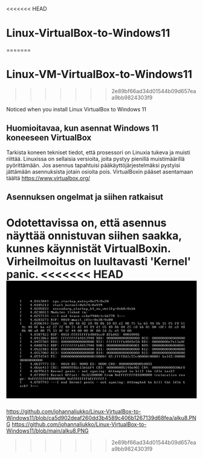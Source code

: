 <<<<<<< HEAD
# Linux-VirtualBox-to-Windows11
=======
# Linux-VM-VirtualBox-to-Windows11
>>>>>>> 2e89bf66ad34d01544b09d657eaa9bb9824303f9

Noticed when you install Linux VirtualBox to Windows 11

## Huomioitavaa, kun asennat Windows 11 koneeseen VirtualBox

Tarkista koneen tekniset tiedot, että prosessori on Linuxia tukeva ja muisti riittää. Linuxissa on sellaisia versioita, joita pystyy pienillä muistimäärillä pyörittämään. Jos asennus tapahtuisi pääkäyttöjärjestelmäksi pystyisi jättämään asennuksista jotain osioita pois. VirtualBoxin pääset asentamaan täältä https://www.virtualbox.org/

## Asennuksen ongelmat ja siihen ratkaisut

Odotettavissa on, että asennus näyttää onnistuvan siihen saakka, kunnes käynnistät VirtualBoxin. Virheilmoitus on luultavasti 'Kernel' panic.
<<<<<<< HEAD
<img src="alku8.PNG">
=======
https://github.com/johannaliukko/Linux-VirtualBox-to-Windows11/blob/ca5d902deaf260dd3b4589c406b1267139d68fea/alku8.PNG
https://github.com/johannaliukko/Linux-VirtualBox-to-Windows11/blob/main/alku8.PNG
>>>>>>> 2e89bf66ad34d01544b09d657eaa9bb9824303f9
